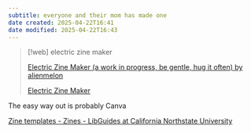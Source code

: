 ```yaml
---
subtitle: everyone and their mom has made one
date created: 2025-04-22T16:41
date modified: 2025-04-22T16:43
---
```


> [!web] electric zine maker
> 
> [Electric Zine Maker (a work in progress, be gentle, hug it often) by alienmelon](https://alienmelon.itch.io/electric-zine-maker) 
> 
> [Electric Zine Maker](https://unicornycopia.com/ezm/)

The easy way out is probably Canva


[Zine templates - Zines - LibGuides at California Northstate University](https://cnsu.libguides.com/zines/template) 